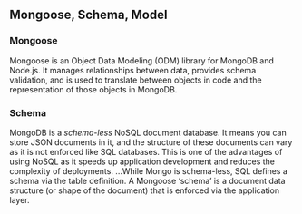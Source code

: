 ## Mongoose, Schema, Model
### Mongoose
Mongoose is an Object Data Modeling (ODM) library for MongoDB and Node.js. It manages relationships between data, 
provides schema validation, and is used to translate between objects in code and the representation of those objects in MongoDB.
### Schema
MongoDB is a *schema-less* NoSQL document database. It means you can store JSON documents in it, and the structure of these documents can vary as it is not enforced like SQL databases. This is one of the advantages of using NoSQL as it speeds up application development and reduces the complexity of deployments.
...While Mongo is schema-less, SQL defines a schema via the table definition. A Mongoose ‘schema’ is a document data structure (or shape of the document) that is enforced via the application layer.
